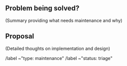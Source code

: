## Problem being solved?

(Summary providing what needs maintenance and why)

## Proposal

(Detailed thoughts on implementation and design)

/label ~"type: maintenance"
/label ~"status: triage"

